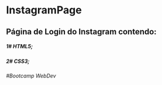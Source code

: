 # InstagramPage

## Página de Login do Instagram contendo:

##### 1# HTML5;
##### 2# CSS3;

###### #Bootcamp WebDev